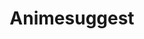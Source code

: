 ---
title: Animesuggest
crosslinks:
- anime
- araragi
- manga
- fatestaynight
- Naruto
- AnimeShortFilms
- anime_irl
- TWGOK
- TrueAnime
- HentaiSuggest
- Suomi
- doujinshi
- noveltranslations
- Rivenmains
- random
- Tokusatsu
- makemecry
- DanMachi
- katawashoujo
- titlegore
---